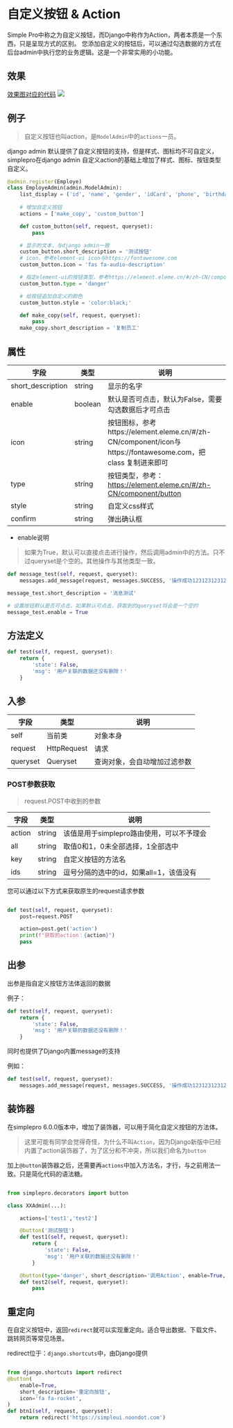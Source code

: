 # 自定义按钮 & Action

Simple Pro中称之为自定义按钮，而Django中称作为Action，两者本质是一个东西，只是呈现方式的区别。
您添加自定义的按钮后，可以通过勾选数据的方式在后台admin中执行您的业务逻辑。这是一个非常实用的小功能。

## 效果
[效果图对应的代码](https://github.com/newpanjing/simplepro_demo/blob/master/demo/admin.py#L238)
![](/action.png)

## 例子

> 自定义按钮也叫action，是`ModelAdmin`中的`actions`一员。

django admin 默认提供了自定义按钮的支持，但是样式、图标均不可自定义，simplepro在django admin 自定义action的基础上增加了样式、图标、按钮类型自定义。

```python
@admin.register(Employe)
class EmployeAdmin(admin.ModelAdmin):
    list_display = ('id', 'name', 'gender', 'idCard', 'phone', 'birthday', 'department', 'enable', 'create_time')
   
    # 增加自定义按钮
    actions = ['make_copy', 'custom_button']

    def custom_button(self, request, queryset):
        pass

    # 显示的文本，与django admin一致
    custom_button.short_description = '测试按钮'
    # icon，参考element-ui icon与https://fontawesome.com
    custom_button.icon = 'fas fa-audio-description'

    # 指定element-ui的按钮类型，参考https://element.eleme.cn/#/zh-CN/component/button
    custom_button.type = 'danger'

    # 给按钮追加自定义的颜色
    custom_button.style = 'color:black;'

    def make_copy(self, request, queryset):
        pass
    make_copy.short_description = '复制员工'

```
## 属性

|字段|类型|说明|
|-----|-----|-----|
|short_description|string|显示的名字|
|enable|boolean|默认是否可点击，默认为False，需要勾选数据后才可点击|
|icon|string|按钮图标，参考https://element.eleme.cn/#/zh-CN/component/icon与https://fontawesome.com，把class 复制进来即可|
|type|string|按钮类型，参考：https://element.eleme.cn/#/zh-CN/component/button|
|style|string|自定义css样式|
|confirm|string|弹出确认框|

+ enable说明
> 如果为True，默认可以直接点击进行操作，然后调用admin中的方法。只不过queryset是个空的。其他操作与其他类型一致。

```python
def message_test(self, request, queryset):
    messages.add_message(request, messages.SUCCESS, '操作成功123123123123')

message_test.short_description = '消息测试'

# 设置按钮默认是否可点击，如果默认可点击，获取到的queryset将会是一个空的
message_test.enable = True
```

## 方法定义

```python
def test(self, request, queryset):
    return {
        'state': False,
        'msg': '用户关联的数据还没有删除！'
    }
```

## 入参

|字段|类型|说明|
|---|---|---|
|self|当前类|对象本身|
|request|HttpRequest|请求|
|queryset|Queryset|查询对象，会自动增加过滤参数|

### POST参数获取

> request.POST中收到的参数

|字段|类型|说明|
|-----|-----|-----|
|action|string|该值是用于simplepro路由使用，可以不予理会|
|all|string|取值0和1，0未全部选择，1全部选中|
|key|string|自定义按钮的方法名|
|ids|string|逗号分隔的选中的id，如果all=1，该值没有|

您可以通过以下方式来获取原生的request请求参数

```python

def test(self, request, queryset):
    post=request.POST

    action=post.get('action')
    print(f"获取的action：{action}")
    pass

```

## 出参

出参是指自定义按钮方法体返回的数据

例子：

```python
def test(self, request, queryset):
    return {
        'state': False,
        'msg': '用户关联的数据还没有删除！'
    }
```

同时也提供了Django内置message的支持

例如：

```python
def test(self, request, queryset):
    messages.add_message(request, messages.SUCCESS, '操作成功123123123123')
```

## 装饰器


在simplepro 6.0.0版本中，增加了装饰器，可以用于简化自定义按钮的方法体。

> 这里可能有同学会觉得奇怪，为什么不叫`Action`，因为Django新版中已经内置了action装饰器了，为了区分和不冲突，所以我们命名为`button`

加上`@button`装饰器之后，还需要再`actions`中加入方法名，才行，与之前用法一致。只是简化代码的语法糖。

```python

from simplepro.decorators import button

class XXAdmin(...):

    actions=['test1','test2']

    @button('测试按钮')
    def test1(self, request, queryset):
        return {
            'state': False,
            'msg': '用户关联的数据还没有删除！'
        }

    @button(type='danger', short_description='调用Action', enable=True, confirm="您确定要点这个按钮吗？")
    def test2(self, request, queryset):
        pass
```

## 重定向

在自定义按钮中，返回`redirect`就可以实现重定向。适合导出数据、下载文件、跳转网页等常见场景。

redirect位于：`django.shortcuts`中，由Django提供

```python

from django.shortcuts import redirect
@button(
    enable=True,
    short_description='重定向按钮',
    icon='fa fa-rocket',
)
def btn1(self, request, queryset):
    return redirect('https://simpleui.noondot.com')

```